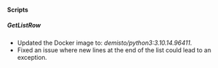 
#### Scripts

##### GetListRow
- Updated the Docker image to: *demisto/python3:3.10.14.96411*.
- Fixed an issue where new lines at the end of the list could lead to an exception.
